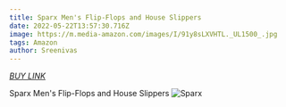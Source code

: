 ```yaml
---
title: Sparx Men's Flip-Flops and House Slippers
date: 2022-05-22T13:57:30.716Z
image: https://m.media-amazon.com/images/I/91y8sLXVHTL._UL1500_.jpg
tags: Amazon
author: Sreenivas
---
```

[*BUY LINK*](https://amzn.to/3MBvacZ)

Sparx Men's Flip-Flops and House Slippers
![Sparx](https://m.media-amazon.com/images/I/61vEALPrSoL._UL1500_.jpg)
